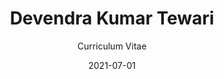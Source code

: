 ---
title: "Devendra Kumar Tewari"
subtitle: "Curriculum Vitae"
date: 2021-07-01
tags: [cv, c#, java, ios, android, git, github]
...